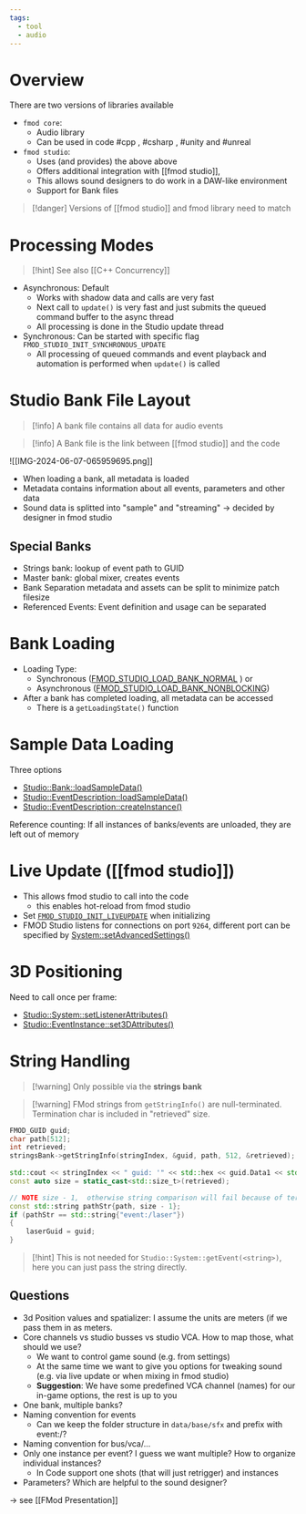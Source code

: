 ```yaml
---
tags:
  - tool
  - audio
---
```

# Overview

There are two versions of libraries available
- `fmod core`:
	- Audio library
	- Can be used in code #cpp , #csharp , #unity and #unreal
- `fmod studio`:
	- Uses (and provides) the above above
	- Offers additional integration with [[fmod studio]],
	- This allows sound designers to do work in a DAW-like environment
	- Support for Bank files

> [!danger] Versions of [[fmod studio]] and fmod library need to match

# Processing Modes

> [!hint] See also [[C++ Concurrency]]

- Asynchronous: Default
	- Works with shadow data and calls are very fast
	- Next call to `update()` is very fast and just submits the queued command buffer to the async thread
	- All processing is done in the Studio update thread
- Synchronous: Can be started with specific flag `FMOD_STUDIO_INIT_SYNCHRONOUS_UPDATE`
	- All processing of queued commands and event playback and automation is performed when `update()` is called

# Studio Bank File Layout

> [!info] A bank file contains all data for audio events

>[!info] A Bank file is the link between [[fmod studio]] and the code

![[IMG-2024-06-07-065959695.png]]

- When loading a bank, all metadata is loaded
- Metadata contains information about all events, parameters and other data
- Sound data is splitted into "sample" and "streaming" -> decided by designer in fmod studio

## Special Banks

- Strings bank: lookup of event path to GUID
- Master bank: global mixer, creates events
- Bank Separation metadata and assets can be split to minimize patch filesize
- Referenced Events: Event definition and usage can be separated

# Bank Loading

- Loading Type:
	- Synchronous ([FMOD_STUDIO_LOAD_BANK_NORMAL](https://www.fmod.com/docs/2.03/api/studio-api-system.html#fmod_studio_load_bank_normal) ) or
	- Asynchronous ([FMOD_STUDIO_LOAD_BANK_NONBLOCKING](https://www.fmod.com/docs/2.03/api/studio-api-system.html#fmod_studio_load_bank_nonblocking))
- After a bank has completed loading, all metadata can be accessed
	- There is a `getLoadingState()` function

# Sample Data Loading

Three options
- [Studio::Bank::loadSampleData()](https://www.fmod.com/docs/2.03/api/studio-api-bank.html#studio_bank_loadsampledata)
- [Studio::EventDescription::loadSampleData()](https://www.fmod.com/docs/2.03/api/studio-api-eventdescription.html#studio_eventdescription_loadsampledata)
- [Studio::EventDescription::createInstance()](https://www.fmod.com/docs/2.03/api/studio-api-eventdescription.html#studio_eventdescription_createinstance)

Reference counting: If all instances of banks/events are unloaded, they are left out of memory

# Live Update ([[fmod studio]])

- This allows fmod studio to call into the code
	- this enables hot-reload from fmod studio
- Set [`FMOD_STUDIO_INIT_LIVEUPDATE`](https://fmod.com/docs/2.01/api/studio-api-system.html#fmod_studio_initflags) when initializing
- FMOD Studio listens for connections on port `9264`, different port can be specified by [System::setAdvancedSettings()](https://fmod.com/docs/2.01/api/core-api-system.html#system_setadvancedsettings)

# 3D Positioning

Need to call once per frame:
- [Studio::System::setListenerAttributes()](https://www.fmod.com/docs/2.03/api/studio-api-system.html#studio_system_setlistenerattributes)
- [Studio::EventInstance::set3DAttributes()](https://www.fmod.com/docs/2.03/api/studio-api-eventinstance.html#studio_eventinstance_set3dattributes)

# String Handling

> [!warning] Only possible via the **strings bank**

> [!warning] FMod strings from `getStringInfo()` are null-terminated. Termination char is included in "retrieved" size.

```cpp
FMOD_GUID guid;  
char path[512];  
int retrieved;  
stringsBank->getStringInfo(stringIndex, &guid, path, 512, &retrieved);  
  
std::cout << stringIndex << " guid: '" << std::hex << guid.Data1 << std::dec << "', path: '" << path << "', retrieved: " << retrieved << std::endl;  
const auto size = static_cast<std::size_t>(retrieved);  

// NOTE size - 1,  otherwise string comparison will fail because of termination string
const std::string pathStr{path, size - 1};
if (pathStr == std::string{"event:/laser"})  
{  
    laserGuid = guid;  
}
```

> [!hint] This is not needed for `Studio::System::getEvent(<string>)`, here you can just pass the string directly.

## Questions

- 3d Position values and spatializer: I assume the units are meters (if we pass them in as meters.
- Core channels vs studio busses vs studio VCA. How to map those, what should we use?
	- We want to control game sound (e.g. from settings)
	- At the same time we want to give you options for tweaking sound (e.g. via live update or when mixing in fmod studio)
	- **Suggestion**: We have some predefined VCA channel (names) for our in-game options, the rest is up to you
- One bank, multiple banks?
- Naming convention for events
	- Can we keep the folder structure in `data/base/sfx` and prefix with event:/?
- Naming convention for bus/vca/...
- Only one instance per event? I guess we want multiple? How to organize individual instances?
	- In Code support one shots (that will just retrigger) and instances
- Parameters? Which are helpful to the sound designer?

-> see [[FMod Presentation]]
